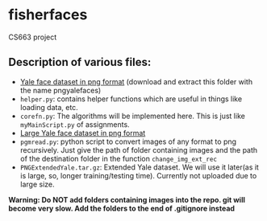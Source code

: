 # fisherfaces
CS663 project
## Description of various files:
- [Yale face dataset in png format](https://cseiitbacin-my.sharepoint.com/:f:/g/personal/aryan_cse_iitb_ac_in/Et6BnVVe5F5NjplmIFJL3WIB-BxYNXQNtb3E0or9-7dkMg?e=0iIo1x) (download and extract this folder with the name pngyalefaces)
- `helper.py`: contains helper functions which are useful in things like loading data, etc.
- `corefn.py`: The algorithms will be implemented here. This is just like `myMainScript.py` of assignments.
- [Large Yale face dataset in png format](https://cseiitbacin-my.sharepoint.com/:f:/g/personal/aryan_cse_iitb_ac_in/EtswDEWht01Bq1GdRjRIOAABizoB696okFiLIQTusce02w?e=h4BR90)
- `pgmread.py`: python script to convert images of any format to png recursively. Just give the path of folder containing images and the path of the destination folder in the function `change_img_ext_rec`
- `PNGExtendedYale.tar.gz`: Extended Yale dataset. We will use it later(as it is large, so, longer training/testing time). Currently not uploaded due to large size.

**Warning: Do NOT add folders containing images into the repo. git will become very slow. Add the folders to the end of .gitignore instead**

